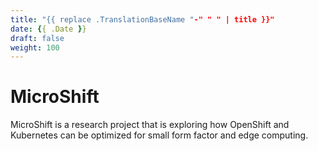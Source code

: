 ```yaml
---
title: "{{ replace .TranslationBaseName "-" " " | title }}"
date: {{ .Date }}
draft: false
weight: 100
---
```


# MicroShift

MicroShift is a research project that is exploring how OpenShift and Kubernetes can be optimized for small form factor and edge computing.
